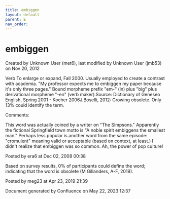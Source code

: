 ```yaml
---
title: embiggen
layout: default
parent: E
nav_order:
---
```


# embiggen

Created by  Unknown User (met6), last modified by  Unknown User (jmb53) on Nov 20, 2012

Verb To enlarge or expand, Fall 2000. Usually employed to create a contrast with academia. &quot;My professor expects me to embiggen my paper because it's only three pages.&quot; Bound morpheme prefix &quot;em-&quot; (in) plus &quot;big&quot; plus derivational morpheme &quot;-en&quot; (verb maker).Source: Dictionary of Geneseo English, Spring 2001 - Kocher 2006J.Boselli, 2012: Growing obsolete. Only 13% could identify the term.

Comments:

This word was actually coined by a writer on &quot;The Simpsons.&quot; Apparently the fictional Springfield town motto is &quot;A noble spirit embiggens the smallest man.&quot; Perhaps less popular is another word from the same episode: &quot;cromulent&quot; meaning valid or acceptable (based on context, at least.) I didn't realize that embiggen was so common. Ah, the power of pop culture!

Posted by era6 at Dec 02, 2008 00:38

Based on survey results, 0% of participants could define the word; indicating that the word is obsolete (M Gillanders, A-F, 2019).

Posted by meg23 at Apr 23, 2019 21:39

Document generated by Confluence on May 22, 2023 12:37


